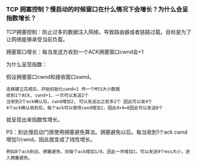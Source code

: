 ### TCP 拥塞控制？慢启动的时候窗口在什么情况下会增长？为什么会呈指数增长？

TCP拥塞控制：防止过多的数据注入网络，导致路由器或者链路过载。目标是为了让网络能够承受当前负载。

拥塞窗口增长：每当发送方收到一个ACK拥塞窗口cwnd会+1

为什么呈现指数：

假设拥塞窗口cwnd和接收窗口swnd。

```
连接建立完成后，开始初始化cwnd=1 传一个MSS大小数据
收到1个ACK, cwnd+1，一次可以发送2个
当收到2个ack确认后，cwnd增加2, 可以发送比之前多2个 因此可以发4个
4个ack确认收到后，每个ack可以使得cwnd增加1，因此4+4=8因此可以发送8个
```

就呈现出来指数性增长。



PS：到达慢启动门限使用拥塞避免算法。拥塞避免以后。每当收到1个ack cwnd增加1/cwnd。因此就变成了线性增长。

```
例如8个ack到达，拥塞避免，则每个ack增加1/8，因此一共增加1，可以发送9个mss大小，进入拥塞避免。
```

